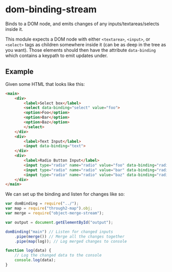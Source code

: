 dom-binding-stream
==================

Binds to a DOM node, and emits changes of any inputs/textareas/selects inside it.

This module expects a DOM node with either `<textarea>`, `<input>`, or `<select>` tags as children somewhere inside it (can be as deep in the tree as you want). Those elements should then have the attribute `data-binding` which contains a keypath to emit updates under.

Example
-------

Given some HTML that looks like this:

```html
<main>
	<div>
		<label>Select box</label>
		<select data-binding="select" value="foo">
		<option>Foo</option>
		<option>Bar</option>
		<option>Baz</option>
		</select>
	</div>
	<div>
		<label>Text Input</label>
		<input data-binding="text">
	</div>
	<div>
		<label>Radio Button Input</label>
		<input type="radio" name="radio" value="foo" data-binding="radio">
		<input type="radio" name="radio" value="bar" data-binding="radio">
		<input type="radio" name="radio" value="baz" data-binding="radio">
	</div>
</main>
```

We can set up the binding and listen for changes like so:

```javascript
var domBinding = require("../");
var map = require("through2-map").obj;
var merge = require("object-merge-stream");

var output = document.getElementById("output");

domBinding("main") // Listen for changed inputs
	.pipe(merge()) // Merge all the changes together
	.pipe(map(log)); // Log merged changes to console

function log(data) {
	// Log the changed data to the console
	console.log(data);
}

```
